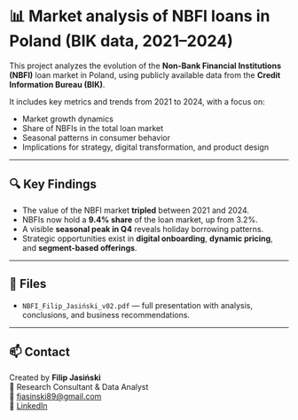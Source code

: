 # 📊 Market analysis of NBFI loans in Poland (BIK data, 2021–2024)

This project analyzes the evolution of the **Non-Bank Financial Institutions (NBFI)** loan market in Poland, using publicly available data from the **Credit Information Bureau (BIK)**.

It includes key metrics and trends from 2021 to 2024, with a focus on:
- Market growth dynamics
- Share of NBFIs in the total loan market
- Seasonal patterns in consumer behavior
- Implications for strategy, digital transformation, and product design

---

## 🔍 Key Findings

- The value of the NBFI market **tripled** between 2021 and 2024.
- NBFIs now hold a **9.4% share** of the loan market, up from 3.2%.
- A visible **seasonal peak in Q4** reveals holiday borrowing patterns.
- Strategic opportunities exist in **digital onboarding**, **dynamic pricing**, and **segment-based offerings**.

---

## 📁 Files

- `NBFI_Filip_Jasiński_v02.pdf` — full presentation with analysis, conclusions, and business recommendations.

---

## 📫 Contact

Created by **Filip Jasiński**  
💼 Research Consultant & Data Analyst  
📧 fjasinski89@gmail.com  
🔗 [LinkedIn](https://www.linkedin.com/in/filip-j-80689681/)
